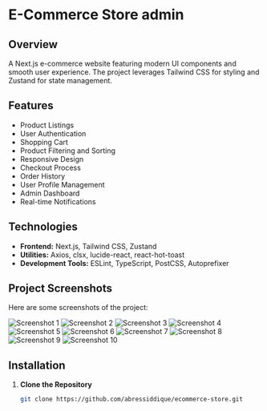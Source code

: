 # E-Commerce Store admin

## Overview

A Next.js e-commerce website featuring modern UI components and smooth user experience. The project leverages Tailwind CSS for styling and Zustand for state management.

## Features

- Product Listings
- User Authentication
- Shopping Cart
- Product Filtering and Sorting
- Responsive Design
- Checkout Process
- Order History
- User Profile Management
- Admin Dashboard
- Real-time Notifications

## Technologies

- **Frontend:** Next.js, Tailwind CSS, Zustand
- **Utilities:** Axios, clsx, lucide-react, react-hot-toast
- **Development Tools:** ESLint, TypeScript, PostCSS, Autoprefixer

## Project Screenshots

Here are some screenshots of the project:

![Screenshot 1](ecommerce-store-main/demo/image1.png)
![Screenshot 2](ecommerce-store-main/demo/image2.png)
![Screenshot 3](ecommerce-store-main/demo/image3.png)
![Screenshot 4](ecommerce-store-main/demo/image4.png)
![Screenshot 5](ecommerce-store-main/demo/image5.png)
![Screenshot 6](ecommerce-store-main/demo/image6.png)
![Screenshot 7](ecommerce-store-main/demo/image7.png)
![Screenshot 8](ecommerce-store-main/demo/image8.png)
![Screenshot 9](ecommerce-store-main/demo/image9.png)
![Screenshot 10](ecommerce-store-main/demo/image10.png)

## Installation

1. **Clone the Repository**

   ```bash
   git clone https://github.com/abressiddique/ecommerce-store.git
